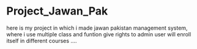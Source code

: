 # Project_Jawan_Pak
here is my project in which i made jawan pakistan management system, where i use multiple class and funtion give rights to admin user will enroll itself in different courses ....
